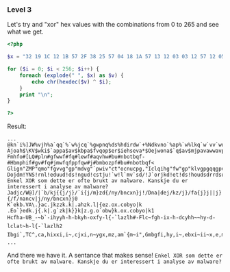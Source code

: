 ### Level 3

Let's try and "xor" hex values with the combinations from 0 to 265 and see what we get.

```php
<?php

$x = "32 19 1C 12 1B 57 2F 38 25 57 04 18 1A 57 13 12 03 03 12 57 12 05 57 18 11 03 12 57 15 05 02 1C 03 57 16 01 57 1A 16 1B 00 16 05 12 59 57 3C 16 19 04 1C 1D 12 57 13 02 57 12 05 57 1E 19 03 12 05 12 04 04 12 05 03 57 1E 57 16 19 16 1B 0E 04 12 57 16 01 57 1A 16 1B 00 16 05 12 48";

for ($i = 0; $i < 256; $i++) { 
    foreach (explode(" ", $x) as $v) {
        echo chr(hexdec($v) ^ $i);
    }
    print "\n";
}

?>
```

Result:
```
...
@kn`i%]JW%vjh%a`qq`%`w%jcq`%gwpnq%ds%hdirdw`+%Ndkvno`%ap%`w%lkq`w`vv`wq%l%dkdi|v`%ds%hdirdw`:
Ajoah$\KV$wki$`appa$av$kbpa$fvqop$er$iehseva*$Oejwona$`q$av$mjpavawwavp$m$ejeh}wa$er$iehseva;
Fmhfo#[LQ#pln#gfwwf#fq#lewf#aqvhw#bu#nbotbqf-#Hbmphif#gv#fq#jmwfqfppfqw#j#bmbozpf#bu#nbotbqf<
Glign"ZMP"qmo"fgvvg"gp"mdvg"`pwiv"ct"ocnucpg,"Iclqihg"fw"gp"klvgpgqqgpv"k"clcn{qg"ct"ocnucpg=
Dojdm!YNS!rnl!eduud!ds!ngud!cstju!`w!l`mv`sd/!J`orjkd!et!ds!houdsdrrdsu!h!`o`mxrd!`w!l`mv`sd>
Enkel XOR som dette er ofte brukt av malware. Kanskje du er interessert i analyse av malware?
Jadjc/W@]/|`b/kj{{j/j}/`i{j/m}zd{/ny/bncxn}j!/Dna|dej/kz/j}/fa{j}j||j}{/f/nancv|j/ny/bncxn}j0
K`ekb.VA\.}ac.jkzzk.k|.ahzk.l|{ez.ox.cobyo|k .Eo`}edk.j{.k|.g`zk|k}}k|z.g.o`obw}k.ox.cobyo|k1
Hcfha-UB_-~b`-ihyyh-h-bkyh-oxfy-l{-`lazlh#-Flc~fgh-ix-h-dcyhh~~hy-d-lclat~h-l{-`lazlh2
Ibgi`,TC^,ca,hixxi,i~,cjxi,n~ygx,mz,am`{m~i",Gmbgfi,hy,i~,ebxi~ii~x,e,mbm`ui,mz,am`{m~i3
...
```

And there we have it. A sentance that makes sense!
`Enkel XOR som dette er ofte brukt av malware. Kanskje du er interessert i analyse av malware?`